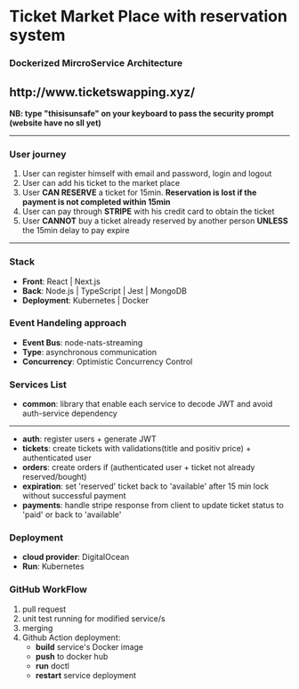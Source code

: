 <h1>Ticket Market Place with reservation system</h1>
<h3>Dockerized MircroService Architecture</h3>

<h2>http://www.ticketswapping.xyz/</h2>

**NB: type "thisisunsafe" on your keyboard to pass the security prompt (website have no sll yet)**

---

<h3>User journey</h3>

1. User can register himself with email and password, login and logout
2. User can add his ticket to the market place
3. User **CAN RESERVE** a ticket for 15min. **Reservation is lost if the payment is not completed within 15min**
4. User can pay through **STRIPE** with his credit card to obtain the ticket
5. User **CANNOT** buy a ticket already reserved by another person **UNLESS** the 15min delay to pay expire

---

<h3>Stack</h3>

- **Front**: React | Next.js
- **Back**: Node.js | TypeScript | Jest | MongoDB
- **Deployment**: Kubernetes | Docker

<h3>Event Handeling approach</h3>

- **Event Bus**: node-nats-streaming
- **Type**: asynchronous communication
- **Concurrency**: Optimistic Concurrency Control

<h3>Services List</h3>

- **common**: library that enable each service to decode JWT and avoid auth-service dependency

---

- **auth**: register users + generate JWT
- **tickets**: create tickets with validations(title and positiv price) + authenticated user
- **orders**: create orders if (authenticated user + ticket not already reserved/bought)
- **expiration**: set 'reserved' ticket back to 'available' after 15 min lock without successful payment
- **payments**: handle stripe response from client to update ticket status to 'paid' or back to 'available'


<h3>Deployment</h3>

- **cloud provider**: DigitalOcean
- **Run**: Kubernetes

<h3>GitHub WorkFlow</h3>

1. pull request
2. unit test running for modified service/s
3. merging
4. Github Action deployment:
    - **build** service's Docker image
    - **push** to docker hub
    - **run** doctl
    - **restart** service deployment

